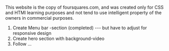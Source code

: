This website is the copy of foursquares.com, and was created only for CSS and HTMl learning purposes and not tend to use intelligent property of the owners in commercial purposes. 

1. Create Menu bar -section (completed) --- but have to adjust for responsive design 
2. Create hero section with background-video
3. Follow ... 

